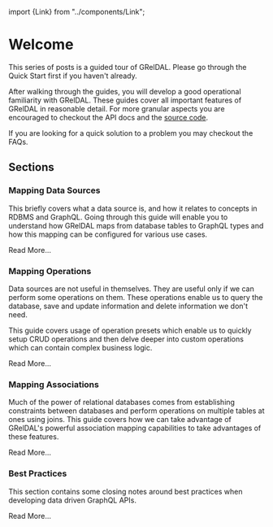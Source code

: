 import {Link} from "../components/Link";

# Welcome

This series of posts is a guided tour of GRelDAL. Please go through the <Link href="#quick-start">Quick Start</Link> first if you haven't already.

After walking through the guides, you will develop a good operational familiarity with GRelDAL. These guides cover all important features of GRelDAL in reasonable detail. For more granular aspects you are encouraged to checkout the <Link href="api">API docs</Link> and the [source code](https://github.com/gql-dal/greldal).

If you are looking for a quick solution to a problem you may checkout the <Link>FAQs</Link>.

## Sections

<h3><Link>Mapping Data Sources</Link></h3>

This briefly covers what a data source is, and how it relates to concepts in RDBMS and GraphQL. Going through this guide will enable you to understand how GRelDAL maps from database tables to GraphQL types and how this mapping can be configured for various use cases.

<Link href="mapping-data-sources">Read More...</Link>

<h3><Link>Mapping Operations</Link></h3>

Data sources are not useful in themselves. They are useful only if we can perform some operations on them. These operations enable us to query the database, save and update information and delete information we don't need.

This guide covers usage of operation presets which enable us to quickly setup CRUD operations and then delve deeper into custom operations which can contain complex business logic.

<Link href="mapping-operations">Read More...</Link>

<h3><Link>Mapping Associations</Link></h3>

Much of the power of relational databases comes from establishing constraints between databases and perform operations on multiple tables at ones using joins. This guide covers how we can take advantage of GRelDAL's powerful association mapping capabilities to take advantages of these features.

<Link href="mapping-associations">Read More...</Link>

<h3><Link>Best Practices</Link></h3>

This section contains some closing notes around best practices when developing data driven GraphQL APIs.

<Link href="best-practices">Read More...</Link>
